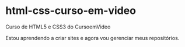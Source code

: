 # html-css-curso-em-video
 Curso de HTML5 e CSS3 do CursoemVideo

Estou aprendendo a criar sites e agora vou gerenciar meus repositórios.